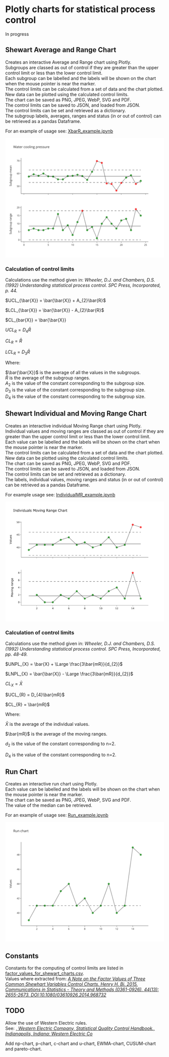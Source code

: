# Plotly charts for statistical process control

In progress

## Shewart Average and Range Chart
Creates an interactive Average and Range chart using Plotly.  
Subgroups are classed as out of control if they are greater than the upper control limit or less than the lower control limit.  
Each subgroup can be labelled and the labels will be shown on the chart when the mouse pointer is near the marker.  
The control limits can be calculated from a set of data and the chart plotted.  
New data can be plotted using the calculated control limits.  
The chart can be saved as PNG, JPEG, WebP, SVG and PDF.  
The control limits can be saved to JSON, and  loaded from JSON.  
The control limits can be set and retrieved as a dictionary.  
The subgroup labels, averages, ranges and status (in or out of control) can be retrieved as a pandas Dataframe.

For an example of usage see: [XbarR_example.ipynb](/examples/XbarR/XbarR_example.ipynb)

![XbarR_chart.svg](https://github.com/joolian/plotly_spc_charts/blob/package/examples/XbarR/chart_image.svg)


### Calculation of control limits
Calculations use the method given in: <em>Wheeler, D.J. and Chambers, D.S. (1992) Understanding statistical process control. SPC Press, Incorporated, p. 44.</em>  

$UCL_{\bar{X}} = \bar{\bar{X}} + A_{2}\bar{R}$  
  
$LCL_{\bar{X}} = \bar{\bar{X}} - A_{2}\bar{R}$  

$CL_{bar{X}} = \bar{\bar{X}}
  
$UCL_{R} = D_{4}\bar{R}$  
  
$CL_{R} = \bar{R}$  
  
$LCL_{R} = D_{3}\bar{R}$

Where:

$\bar{\bar{X}}$ is the average of all the values in the subgroups.  
$\bar{R}$ is the average of the subgroup ranges.  
$A_{2}$ is the value of the constant corresponding to the subgroup size.  
$D_{3}$ is the value of the constant corresponding to the subgroup size.  
$D_{4}$ is the value of the constant corresponding to the subgroup size.

## Shewart Individual and Moving Range Chart
Creates an interactive individual Moving Range chart using Plotly.  
Individual values and moving ranges are classed as out of control if they are greater than the upper control limit or less than the lower control limit.  
Each value can be labelled and the labels will be shown on the chart when the mouse pointer is near the marker.  
The control limits can be calculated from a set of data and the chart plotted.  
New data can be plotted using the calculated control limits.  
The chart can be saved as PNG, JPEG, WebP, SVG and PDF.  
The control limits can be saved to JSON, and  loaded from JSON.  
The control limits can be set and retrieved as a dictionary.  
The labels, individual values, moving ranges and status (in or out of control) can be retrieved as a pandas Dataframe.

For example usage see: [IndividualMR_example.ipynb](examples%2FIndividualMR%2FIndividualMR_example.ipynb)  

![chart_image.png](https://github.com/joolian/plotly_spc_charts/blob/package/examples/IndividualMR/chart_image.png)

### Calculation of control limits
Calculations use the method given in: <em>Wheeler, D.J. and Chambers, D.S. (1992) Understanding statistical process control. SPC Press, Incorporated, pp. 48-49.</em>  

$UNPL_{X} = \bar{X} + \Large \frac{3\bar{mR}}{d_{2}}$

$LNPL_{X} = \bar{\bar{X}} - \Large \frac{3\bar{mR}}{d_{2}}$

$CL_{X} = \bar{X}$

$UCL_{R} = D_{4}\bar{mR}$  

$CL_{R} = \bar{mR}$  

Where:  

$\bar{X}$ is the average of the individual values.

$\bar{mR}$ is the average of the moving ranges. 

$d_{2}$ is the value of the constant corresponding to n=2.  

$D_{4}$ is the value of the constant corresponding to n=2.  

 ## Run Chart
Creates an interactive run chart using Plotly.  
Each value can be labelled and the labels will be shown on the chart when the mouse pointer is near the marker.  
The chart can be saved as PNG, JPEG, WebP, SVG and PDF.  
The value of the median can be retrieved.  

For an example of usage see: [Run_example.ipynb](examples%2FRun%2FRun_example.ipynb)  

![chart_image.svg](examples%2FRun%2Fchart_image.svg)

## Constants
Constants for the computing of control limits are listed in [factor_values_for_shewart_charts.csv](constants/factor_values_for_shewart_charts.csv).  
Values where extracted from: 
<em>[A Note on the Factor Values of Three Common Shewhart Variables Control Charts. Henry H. Bi. 2015. Communications in Statistics - Theory and Methods (0361-0926). 44(13): 2655-2673. DOI:10.1080/03610926.2014.968732](https://www.researchgate.net/publication/275236350_A_Note_on_the_Factor_Values_of_Three_Common_Shewhart_Variables_Control_Charts_Henry_H_Bi_2015_Communications_in_Statistics_-_Theory_and_Methods_0361-0926_4413_2655-2673_httpdxdoiorg1010800361092620149)</em>
## TODO
Allow the use of Western Electric rules.  
See: ,<em>[ Western Electric Company, Statistical Quality Control Handbook., Indianapolis, Indiana: Western Electric Co](https://www.westernelectric.com/library#technical)</em>

Add np-chart, p-chart, c-chart and u-chart, EWMA-chart, CUSUM-chart and pareto-chart.
